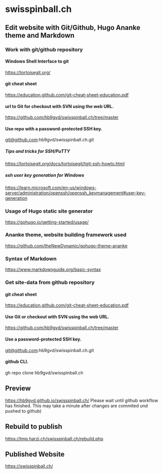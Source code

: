 # swisspinball.ch
## Edit website with Git/Github, Hugo Ananke theme and Markdown 
### Work with git/github repository
#### Windows Shell Interface to git
https://tortoisegit.org/
#### git cheat sheet
https://education.github.com/git-cheat-sheet-education.pdf
#### url to Git for checkout with SVN using the web URL. 
https://github.com/hb9gvd/swisspinball.ch/tree/master
#### Use repo with a password-protected SSH key. 
git@github.com:hb9gvd/swisspinball.ch.git
##### Tips and tricks for SSH/PuTTY
https://tortoisegit.org/docs/tortoisegit/tgit-ssh-howto.html
##### ssh user key generation for Windows
https://learn.microsoft.com/en-us/windows-server/administration/openssh/openssh_keymanagement#user-key-generation
### Usage of Hugo static site generator
https://gohugo.io/getting-started/usage/
### Ananke theme, website building framework used
https://github.com/theNewDynamic/gohugo-theme-ananke
### Syntax of Markdown
https://www.markdownguide.org/basic-syntax
### Get site-data from github repository
#### git cheat sheet
https://education.github.com/git-cheat-sheet-education.pdf
#### Use Git or checkout with SVN using the web URL. 
https://github.com/hb9gvd/swisspinball.ch/tree/master
#### Use a password-protected SSH key. 
git@github.com:hb9gvd/swisspinball.ch.git
#### github CLI. 
gh repo clone hb9gvd/swisspinball.ch

## Preview 
https://hb9gvd.github.io/swisspinball.ch/
Please wait until github workflow has finished. This may take a minute after changes are commited und pushed to github)

## Rebuild to publish
https://tmp.harzi.ch/swisspinball.ch/rebuild.php

## Published Website
https://swisspinball.ch/
